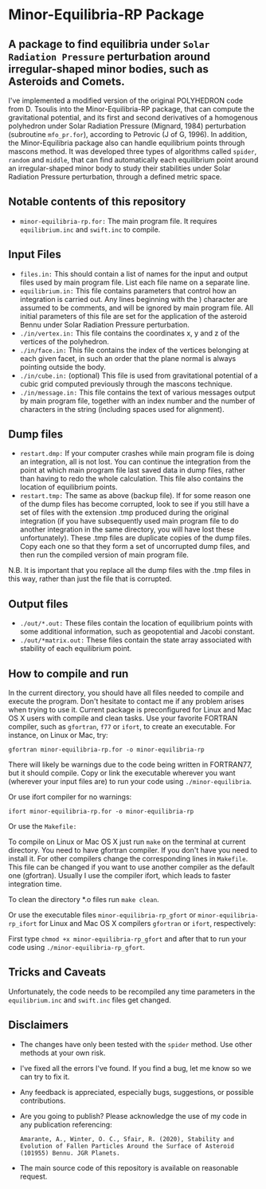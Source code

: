 Minor-Equilibria-RP Package
===============================
A package to find equilibria under ``Solar Radiation Pressure`` perturbation around irregular-shaped minor bodies, such as Asteroids and Comets.
---------------------------------

I've implemented a modified version of the original POLYHEDRON code from D. Tsoulis into the Minor-Equilibria-RP package, that can compute the gravitational potential, and its first and second derivatives of a homogenous polyhedron under Solar Radiation Pressure (Mignard, 1984) perturbation (subroutine ``mfo_pr.for``), according to Petrovic (J of G, 1996). In addition, the Minor-Equilibria package also can handle equilibrium points through mascons method. It was developed three types of algorithms called ``spider``, ``random`` and ``middle``, that can find automatically each equilibrium point around an irregular-shaped minor body to study their stabilities under Solar Radiation Pressure perturbation, through a defined metric space.

Notable contents of this repository
---------------------------

*    ``minor-equilibria-rp.for:`` The main program file.  It requires ``equilibrium.inc`` and ``swift.inc`` to compile.

 Input Files
 ---------------

*    ``files.in:`` This should contain a list of names for the input and output files used by main program file. List each file name on a separate line.
*    ``equilibrium.in:`` This file contains parameters that control how an integration is carried out. Any lines beginning with the ) character are assumed to be comments, and will be ignored by main program file. All initial parameters of this file are set for the application of the asteroid Bennu under Solar Radiation Pressure perturbation.
*    ``./in/vertex.in:`` This file contains the coordinates x, y and z of the vertices of the polyhedron.
*    ``./in/face.in:`` This file contains the index of the vertices belonging at each given facet, in such an order that the plane normal is always pointing outside the body.
*    ``./in/cube.in:`` (optional) This file is used from gravitational potential of a cubic grid computed previously through the mascons technique.
*    ``./in/message.in:`` This file contains the text of various messages output by main program file, together with an index number and the number of characters in the string (including spaces used for alignment).

 Dump files
 ---------------

*    ``restart.dmp:`` If your computer crashes while main program file is doing an integration, all is not lost. You can continue the integration from the point at which main program file last saved data in dump files, rather than having to redo the whole calculation. This file also contains the location of equilibrium points.
*    ``restart.tmp:`` The same as above (backup file). If for some reason one of the dump files has become corrupted, look to see if you still have a set of files with the extension .tmp produced during the original integration (if you have subsequently used main program file to do another integration in the same directory, you will have lost these unfortunately). These .tmp files are duplicate copies of the dump files. Copy each one so that they form a set of uncorrupted dump files, and then run the compiled version of main program file.

 N.B. It is important that you replace all the dump files with the .tmp files in this way, rather than just the file that is corrupted.

 Output files
 ---------------

*    ``./out/*.out:`` These files contain the location of equilibrium points with some additional information, such as geopotential and Jacobi constant.
*    ``./out/*matrix.out:`` These files contain the state array associated with stability of each equilibrium point.

How to compile and run
----------------------

In the current directory, you should have all files needed to compile and execute the program. Don't hesitate to contact me if any problem arises when trying to use it.
Current package is preconfigured for Linux and Mac OS X users with compile and clean tasks. Use your favorite FORTRAN compiler, such as ``gfortran``, ``f77`` or ``ifort``, to create an executable.  For instance, on Linux or Mac, try:

   ``gfortran minor-equilibria-rp.for -o minor-equilibria-rp``

There will likely be warnings due to the code being written in FORTRAN77, but it should compile.  Copy or link the executable wherever you want (wherever your input files are) to run your code using ``./minor-equilibria``.

Or use ifort compiler for no warnings:

   ``ifort minor-equilibria-rp.for -o minor-equilibria-rp``

Or use the ``Makefile:``

   To compile on Linux or Mac OS X just run ``make`` on the terminal at current directory. You need to have gfortran compiler. If you don't have you need to install it. For other compilers change the corresponding lines in ``Makefile``. This file can be changed if you want to use another compiler as the default one (gfortran). Usually I use the compiler ifort, which leads to faster integration time.

   To clean the directory *.o files run ``make clean``.

Or use the executable files ``minor-equilibria-rp_gfort`` or ``minor-equilibria-rp_ifort`` for Linux and Mac OS X compilers ``gfortran`` or ``ifort``, respectively:

   First type ``chmod +x minor-equilibria-rp_gfort`` and after that to run your code using ``./minor-equilibria-rp_gfort``.

Tricks and Caveats
------------------

Unfortunately, the code needs to be recompiled any time parameters in the ``equilibrium.inc`` and ``swift.inc`` files get changed.

Disclaimers
------------

* The changes have only been tested with the ``spider`` method.  Use other methods at your own risk.
* I've fixed all the errors I've found.  If you find a bug, let me know so we can try to fix it.
* Any feedback is appreciated, especially bugs, suggestions, or possible contributions.
* Are you going to publish? Please acknowledge the use of my code in any publication referencing:

   ``Amarante, A., Winter, O. C., Sfair, R. (2020), Stability and Evolution of Fallen Particles Around the Surface of Asteroid (101955) Bennu. JGR Planets.``

* The main source code of this repository is available on reasonable request.

